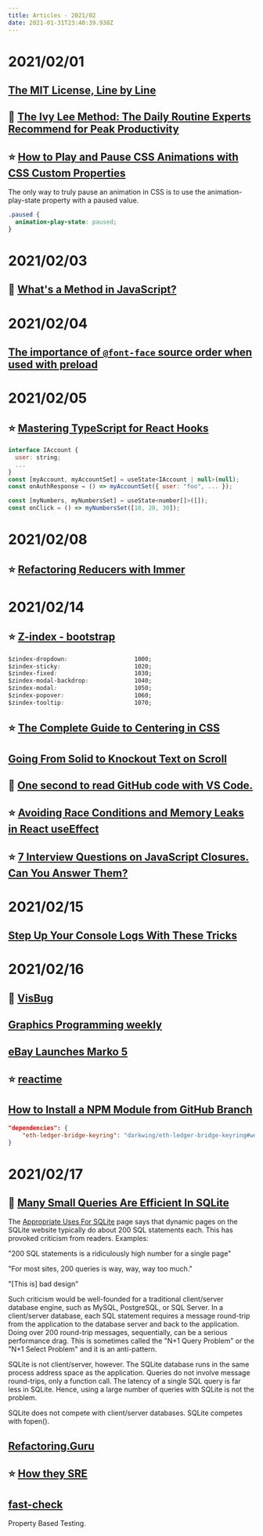 ```yaml
---
title: Articles - 2021/02
date: 2021-01-31T23:40:39.938Z
---
```

# 2021/02/01

## [The MIT License, Line by Line](https://writing.kemitchell.com/2016/09/21/MIT-License-Line-by-Line.html)

## 🌟 [The Ivy Lee Method: The Daily Routine Experts Recommend for Peak Productivity](https://jamesclear.com/ivy-lee)

## ⭐️ [How to Play and Pause CSS Animations with CSS Custom Properties](https://css-tricks.com/how-to-play-and-pause-css-animations-with-css-custom-properties/)

The only way to truly pause an animation in CSS is to use the animation-play-state property with a paused value.
```css
.paused {
  animation-play-state: paused;
}
```

# 2021/02/03

## 🌠 [What's a Method in JavaScript?](https://dmitripavlutin.com/javascript-method/)

# 2021/02/04

## [The importance of `@font-face` source order when used with preload](https://nooshu.github.io/blog/2021/01/23/the-importance-of-font-face-source-order-when-used-with-preload/)

# 2021/02/05

## ⭐️ [Mastering TypeScript for React Hooks](https://medium.com/javascript-in-plain-english/mastering-typescript-for-react-hooks-3e9e9e3797d7)

```javascript
interface IAccount {
  user: string;
  ...
}
const [myAccount, myAccountSet] = useState<IAccount | null>(null);
const onAuthResponse = () => myAccountSet({ user: "foo", ... });

const [myNumbers, myNumbersSet] = useState<number[]>([]);
const onClick = () => myNumbersSet([10, 20, 30]);
```

# 2021/02/08

## ⭐️ [Refactoring Reducers with Immer](https://bjcant.dev/refactoring-reducers-with-immer/)

# 2021/02/14

## ⭐️ [Z-index - bootstrap](https://getbootstrap.com/docs/5.0/layout/z-index/)
```css
$zindex-dropdown:                   1000;
$zindex-sticky:                     1020;
$zindex-fixed:                      1030;
$zindex-modal-backdrop:             1040;
$zindex-modal:                      1050;
$zindex-popover:                    1060;
$zindex-tooltip:                    1070;

```

## ⭐️ [The Complete Guide to Centering in CSS](https://moderncss.dev/complete-guide-to-centering-in-css/)

## [Going From Solid to Knockout Text on Scroll ](https://css-tricks.com/going-from-solid-to-knockout-text-on-scroll/)

## 🌟 [One second to read GitHub code with VS Code.](https://github.com/conwnet/github1s)

## ⭐️ [Avoiding Race Conditions and Memory Leaks in React useEffect](https://medium.com/javascript-in-plain-english/avoiding-race-conditions-and-memory-leaks-in-react-useeffect-2034b8a0a3c7)

## ⭐️ [7 Interview Questions on JavaScript Closures. Can You Answer Them?](https://dmitripavlutin.com/javascript-closures-interview-questions/)

# 2021/02/15

## [Step Up Your Console Logs With These Tricks](https://medium.com/javascript-in-plain-english/step-up-your-console-logs-with-these-tricks-41e90368fe5f)

# 2021/02/16

## 🌟 [VisBug](https://github.com/GoogleChromeLabs/ProjectVisBug)

## [Graphics Programming weekly](https://www.jendrikillner.com/tags/weekly/)

## [eBay Launches Marko 5](https://tech.ebayinc.com/engineering/ebay-launches-marko-5/)

## ⭐️ [reactime](https://github.com/open-source-labs/reactime)

## [How to Install a NPM Module from GitHub Branch](https://davidwalsh.name/how-to-install-a-npm-module-from-github-branch)
```json
"dependencies": {
    "eth-ledger-bridge-keyring": "darkwing/eth-ledger-bridge-keyring#work-in-progress",
}
```

# 2021/02/17

## 🌟 [Many Small Queries Are Efficient In SQLite](https://sqlite.org/np1queryprob.html)

The [Appropriate Uses For SQLite](https://sqlite.org/whentouse.html#website) page says that dynamic pages on the SQLite website typically do about 200 SQL statements each. This has provoked criticism from readers. Examples:

"200 SQL statements is a ridiculously high number for a single page"

"For most sites, 200 queries is way, way, way too much."

"[This is] bad design"

Such criticism would be well-founded for a traditional client/server database engine, such as MySQL, PostgreSQL, or SQL Server. In a client/server database, each SQL statement requires a message round-trip from the application to the database server and back to the application. Doing over 200 round-trip messages, sequentially, can be a serious performance drag. This is sometimes called the "N+1 Query Problem" or the "N+1 Select Problem" and it is an anti-pattern.

SQLite is not client/server, however. The SQLite database runs in the same process address space as the application. Queries do not involve message round-trips, only a function call. The latency of a single SQL query is far less in SQLite. Hence, using a large number of queries with SQLite is not the problem.

SQLite does not compete with client/server databases. SQLite competes with fopen().

## [Refactoring.Guru](https://refactoring.guru/)

## ⭐️ [How they SRE](https://github.com/upgundecha/howtheysre)

## [fast-check](https://github.com/dubzzz/fast-check)

Property Based Testing.
